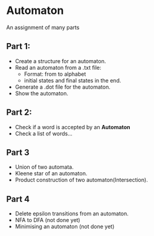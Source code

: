 # Automaton

An assignment of many parts

## Part 1:

- Create a structure for an automaton.
- Read an automaton from a .txt file:
  - Format: from to alphabet
  - initial states and final states in the end.
- Generate a .dot file for the automaton.
- Show the automaton.

## Part 2:

- Check if a word is accepted by an **Automaton**
- Check a list of words...

## Part 3

- Union of two automata.
- Kleene star of an automaton.
- Product construction of two automaton(Intersection).

## Part 4

- Delete epsilon transitions from an automaton.
- NFA to DFA (not done yet)
- Minimising an automaton (not done yet)

